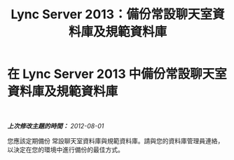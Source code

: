 ﻿---
title: Lync Server 2013：備份常設聊天室資料庫及規範資料庫
TOCTitle: 備份常設聊天室資料庫及規範資料庫
ms:assetid: 0950e1a9-5a53-4d4a-bf3a-e57ae1225b69
ms:mtpsurl: https://technet.microsoft.com/zh-tw/library/JJ215872(v=OCS.15)
ms:contentKeyID: 49290025
ms.date: 08/10/2015
mtps_version: v=OCS.15
ms.translationtype: HT
---

# 在 Lync Server 2013 中備份常設聊天室資料庫及規範資料庫

 

_**上次修改主題的時間：** 2012-08-01_

您應該定期備份 常設聊天室資料庫與規範資料庫。請與您的資料庫管理員連絡，以決定在您的環境中進行備份的最佳方式。

